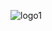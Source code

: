 ![logo1](https://github.com/vacs-global/.github/assets/8504550/6b80fa9f-8c9f-496d-9dda-56dc54d3dce8)
